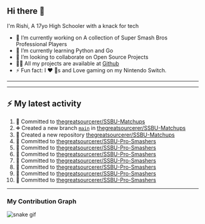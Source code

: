 ## Hi there 👋

I'm Rishi, A 17yo High Schooler with a knack for tech

- 🔭 I’m currently working on A collection of Super Smash Bros Professional Players
- 🌱 I’m currently learning Python and Go
- 👯 I’m looking to collaborate on Open Source Projects
- 👨‍💻 All my projects are available at [Github](https://github.com/thegreatsourcerer)
- ⚡ Fun fact: I ❤️ 🐶s and Love gaming on my Nintendo Switch.

---



---

## :zap: My latest activity

<!--START_SECTION:activity-->
1. 📝 Committed to [thegreatsourcerer/SSBU-Matchups](https://github.com/thegreatsourcerer/SSBU-Matchups/commit/37afe0d98f07d2713779c8ba5ca04795125abe6b)
2. ➕ Created a new branch [`main`](https://github.com/thegreatsourcerer/SSBU-Matchups/tree/main) in [thegreatsourcerer/SSBU-Matchups](https://github.com/thegreatsourcerer/SSBU-Matchups)
3. 🎉 Created a new repository [thegreatsourcerer/SSBU-Matchups](https://github.com/thegreatsourcerer/SSBU-Matchups)
4. 📝 Committed to [thegreatsourcerer/SSBU-Pro-Smashers](https://github.com/thegreatsourcerer/SSBU-Pro-Smashers/commit/3ee93d7bbf1dc655f179bc6bc49c72751604c100)
5. 📝 Committed to [thegreatsourcerer/SSBU-Pro-Smashers](https://github.com/thegreatsourcerer/SSBU-Pro-Smashers/commit/f9bc6a75284be3c43888daa63abcd750eb7ff078)
6. 📝 Committed to [thegreatsourcerer/SSBU-Pro-Smashers](https://github.com/thegreatsourcerer/SSBU-Pro-Smashers/commit/242decf2f36cc84c934ecac710fdf6c835e52ab8)
7. 📝 Committed to [thegreatsourcerer/SSBU-Pro-Smashers](https://github.com/thegreatsourcerer/SSBU-Pro-Smashers/commit/9cdff6c07703919366082848ab83698e529f33f0)
8. 📝 Committed to [thegreatsourcerer/SSBU-Pro-Smashers](https://github.com/thegreatsourcerer/SSBU-Pro-Smashers/commit/2fdd0eb613c534ea509bee3b45012e1b165dcd49)
9. 📝 Committed to [thegreatsourcerer/SSBU-Pro-Smashers](https://github.com/thegreatsourcerer/SSBU-Pro-Smashers/commit/fed54558927bdff742d6b93aa123f2cc7558bbe9)
10. 📝 Committed to [thegreatsourcerer/SSBU-Pro-Smashers](https://github.com/thegreatsourcerer/SSBU-Pro-Smashers/commit/96eeb35190a4cf87954a7f4716d05227875913ec)
<!--END_SECTION:activity-->

---

### My Contribution Graph

![snake gif](https://github.com/thegreatsourcerer/thegreatsourcerer/blob/output/ocean.gif)

